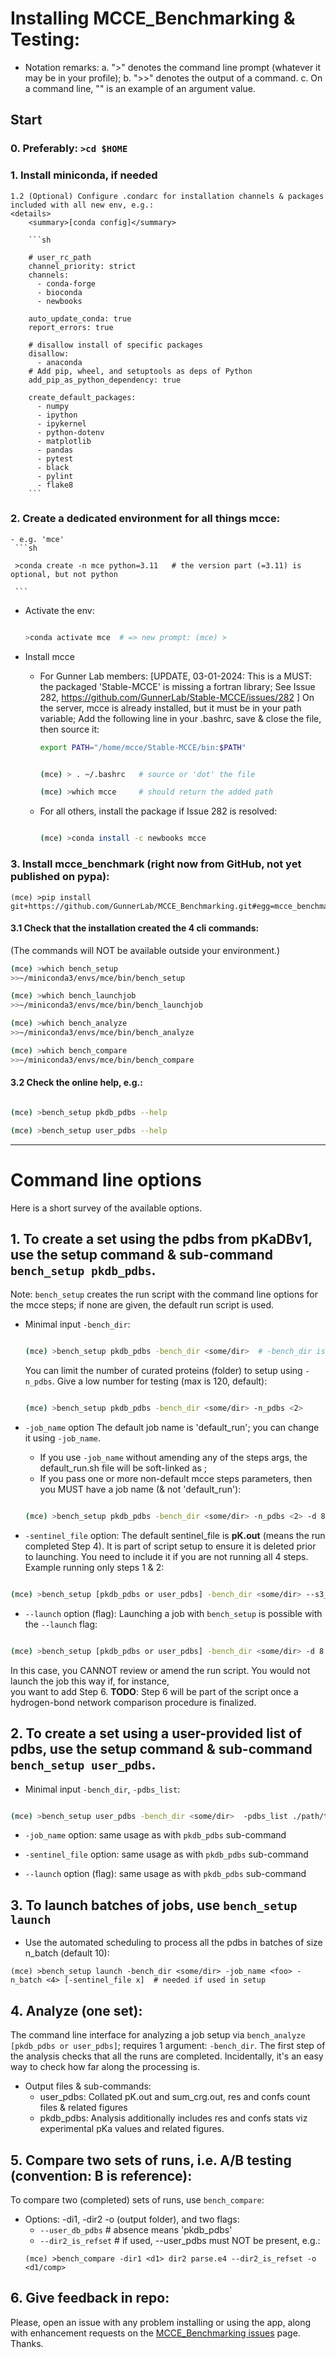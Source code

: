 <!---..................................................................................................................|:120 --->
# Installing MCCE_Benchmarking & Testing:
  * Notation remarks:
    a. ">" denotes the command line prompt (whatever it may be in your profile);
    b. ">>" denotes the output of a command.
    c. On a command line, "<x>" is an example of an argument value.

## Start
  ### 0. Preferably: `>cd $HOME`

  ### 1. Install miniconda, if needed  
    1.2 (Optional) Configure .condarc for installation channels & packages included with all new env, e.g.:
    <details>
        <summary>[conda config]</summary>

        ```sh

        # user_rc_path
        channel_priority: strict
        channels:
          - conda-forge
          - bioconda
          - newbooks

        auto_update_conda: true
        report_errors: true

        # disallow install of specific packages
        disallow:
          - anaconda
        # Add pip, wheel, and setuptools as deps of Python
        add_pip_as_python_dependency: true

        create_default_packages:
          - numpy
          - ipython
          - ipykernel
          - python-dotenv
          - matplotlib
          - pandas
          - pytest
          - black
          - pylint
          - flake8
        ```
</details>

  ### 2. Create a dedicated environment for all things mcce:
    - e.g. 'mce'
     ```sh

     >conda create -n mce python=3.11   # the version part (=3.11) is optional, but not python

     ```
   - Activate the env:
     ```sh

     >conda activate mce  # => new prompt: (mce) >

     ```
   - Install mcce
     * For Gunner Lab members:
       [UPDATE, 03-01-2024:
       This is a MUST: the packaged 'Stable-MCCE' is missing a fortran library;
       See Issue 282, https://github.com/GunnerLab/Stable-MCCE/issues/282
       ]
       On the server, mcce is already installed, but it must be in your path variable; 
       Add the following line in your .bashrc, save & close the file, then source it:
       ```sh
       export PATH="/home/mcce/Stable-MCCE/bin:$PATH"
       ```
       ```sh

       (mce) > . ~/.bashrc   # source or 'dot' the file

       (mce) >which mcce     # should return the added path

       ```

     * For all others, install the package if Issue 282 is resolved:
       ```sh

       (mce) >conda install -c newbooks mcce

       ```

  ### 3. Install mcce_benchmark (right now from GitHub, not yet published on pypa):
  ```
  (mce) >pip install git+https://github.com/GunnerLab/MCCE_Benchmarking.git#egg=mcce_benchmark

  ```

  #### 3.1 Check that the installation created the 4 cli commands:
  (The commands will NOT be available outside your environment.)

  ```sh
  (mce) >which bench_setup
  >>~/miniconda3/envs/mce/bin/bench_setup

  (mce) >which bench_launchjob
  >>~/miniconda3/envs/mce/bin/bench_launchjob

  (mce) >which bench_analyze
  >>~/miniconda3/envs/mce/bin/bench_analyze

  (mce) >which bench_compare
  >>~/miniconda3/envs/mce/bin/bench_compare

  ```

  #### 3.2 Check the online help, e.g.:
  ```sh

  (mce) >bench_setup pkdb_pdbs --help

  (mce) >bench_setup user_pdbs --help

  ```
---

# Command line options
Here is a short survey of the available options.

## 1. To create a set using the pdbs from pKaDBv1, use the setup command & sub-command `bench_setup pkdb_pdbs`.
Note: `bench_setup` creates the run script with the command line options for the mcce steps; if none are given, the default run script is used.
  * Minimal input `-bench_dir`:
    ```sh
    
    (mce) >bench_setup pkdb_pdbs -bench_dir <some/dir>  # -bench_dir is a required arg
    
    ```
    
    You can limit the number of curated proteins (folder) to setup using `-n_pdbs`.
    Give a low number for testing (max is 120, default):
    ```sh
    
    (mce) >bench_setup pkdb_pdbs -bench_dir <some/dir> -n_pdbs <2>
    
    ```

  * `-job_name` option
   The default job name is 'default_run'; you can change it using `-job_name`.
    - If you use `-job_name` without amending any of the steps args, the default_run.sh file will be soft-linked as <job name>;
    - If you pass one or more non-default mcce steps parameters, then you MUST have a job name (& not 'default_run'):
    ```sh

    (mce) >bench_setup pkdb_pdbs -bench_dir <some/dir> -n_pdbs <2> -d 8 -job_name <foo_e8>
    
    ```

  * `-sentinel_file` option:
  The default sentinel_file is **pK.out** (means the run completed Step 4). It is part of script setup
  to ensure it is deleted prior to launching. You need to include it if you are not running all 4 steps. Example running only steps 1 & 2:
  ```sh

  (mce) >bench_setup [pkdb_pdbs or user_pdbs] -bench_dir <some/dir> --s3_norun  --s4_norun -job_name <up_to_s2> -sentinel_file step2_out.pdb

  ```

  * `--launch` option (flag):
  Launching a job with `bench_setup` is possible with the `--launch` flag:
  ```sh

  (mce) >bench_setup [pkdb_pdbs or user_pdbs] -bench_dir <some/dir> -d 8 -job_name <foo_e8> --launch

  ```

  In this case, you CANNOT review or amend the run script. You would not launch the job this way if, for instance,  
  you want to add Step 6.
  **TODO**: Step 6 will be part of the script once a hydrogen-bond network comparison procedure is finalized.

## 2. To create a set using a user-provided list of pdbs, use the setup command & sub-command `bench_setup user_pdbs`.

  * Minimal input `-bench_dir`, `-pdbs_list`:
  ```sh

  (mce) >bench_setup user_pdbs -bench_dir <some/dir>  -pdbs_list ./path/to/dir or ./path/to/file/of/pdbs filepaths

  ```

  * `-job_name` option: same usage as with `pkdb_pdbs` sub-command

  * `-sentinel_file` option: same usage as with `pkdb_pdbs` sub-command

  * `--launch` option (flag): same usage as with `pkdb_pdbs` sub-command

## 3. To launch batches of jobs, use `bench_setup launch`
   * Use the automated scheduling to process all the pdbs in batches of size n_batch (default 10):
   ```
   (mce) >bench_setup launch -bench_dir <some/dir> -job_name <foo> -n_batch <4> [-sentinel_file x]  # needed if used in setup

   ```

## 4. Analyze (one set):

The command line interface for analyzing a job setup via `bench_analyze [pkdb_pdbs or user_pdbs]`; requires 1 argument: `-bench_dir`.
The first step of the analysis checks that all the runs are completed. Incidentally, it's an easy way to check how far along the processing is.

  * Output files & sub-commands:
    - user_pdbs: Collated pK.out and sum_crg.out, res and confs count files & related figures
    - pkdb_pdbs: Analysis additionally includes res and confs stats viz experimental pKa values and related figures.


## 5. Compare two sets of runs, i.e. A/B testing (convention: B is reference):

To compare two (completed) sets of runs, use `bench_compare`:
  * Options: -di1, -dir2 -o (output folder), and two flags:
    * `--user_db_pdbs`      # absence means 'pkdb_pdbs'
    * `--dir2_is_refset`    # if used, --user_pdbs must NOT be present, e.g.:
    ```
    (mce) >bench_compare -dir1 <d1> dir2 parse.e4 --dir2_is_refset -o <d1/comp>

    ```


## 6. Give feedback in repo:
Please, open an issue with any problem installing or using the app, along with enhancement requests on the [MCCE_Benchmarking issues](https://github.com/GunnerLab/MCCE_Benchmarking/issues) page. Thanks.

<!---..................................................................................................................|:120 --->
